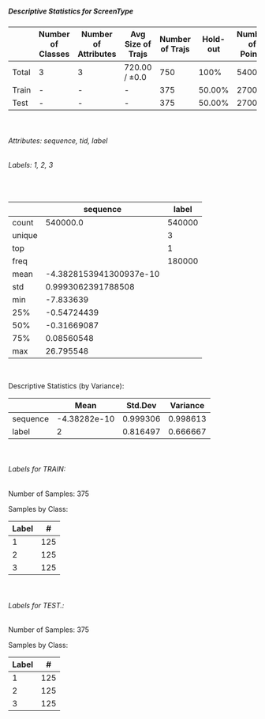 ##### Descriptive Statistics for ScreenType


|       |   Number of Classes |   Number of Attributes |   Avg Size of Trajs |   Number of Trajs | Hold-out   |   Number of Points |   Longest Size |   Shortest Size |
|-------|---------------------|------------------------|---------------------|-------------------|------------|--------------------|----------------|-----------------|
| Total | 3                   | 3                      | 720.00 / ±0.0       | 750               | 100%       |             540000 |            720 |             720 |
| Train | -                   | -                      | -                   | 375               | 50.00%     |             270000 |            720 |             720 |
| Test  | -                   | -                      | -                   | 375               | 50.00%     |             270000 |            720 |             720 |

&nbsp;

###### Attributes: sequence, tid, label


###### Labels: 1, 2, 3

&nbsp;

|        | sequence                | label   |
|--------|-------------------------|---------|
| count  | 540000.0                | 540000  |
| unique |                         | 3       |
| top    |                         | 1       |
| freq   |                         | 180000  |
| mean   | -4.3828153941300937e-10 |         |
| std    | 0.9993062391788508      |         |
| min    | -7.833639               |         |
| 25%    | -0.54724439             |         |
| 50%    | -0.31669087             |         |
| 75%    | 0.08560548              |         |
| max    | 26.795548               |         |

&nbsp;

Descriptive Statistics (by Variance): 


|          |         Mean |   Std.Dev |   Variance |
|----------|--------------|-----------|------------|
| sequence | -4.38282e-10 |  0.999306 |   0.998613 |
| label    |  2           |  0.816497 |   0.666667 |

&nbsp;

###### Labels for TRAIN:


Number of Samples: 375
Samples by Class:
|   Label |   # |
|---------|-----|
|       1 | 125 |
|       2 | 125 |
|       3 | 125 |

&nbsp;

###### Labels for TEST.:


Number of Samples: 375
Samples by Class:
|   Label |   # |
|---------|-----|
|       1 | 125 |
|       2 | 125 |
|       3 | 125 |